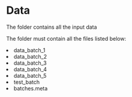 # Data

The folder contains all the input data

The folder must contain all the files listed below:
<li>data_batch_1
  <li> data_batch_2
    <li> data_batch_3
      <li> data_batch_4
        <li> data_batch_5
          <li> test_batch
            <li> batches.meta
